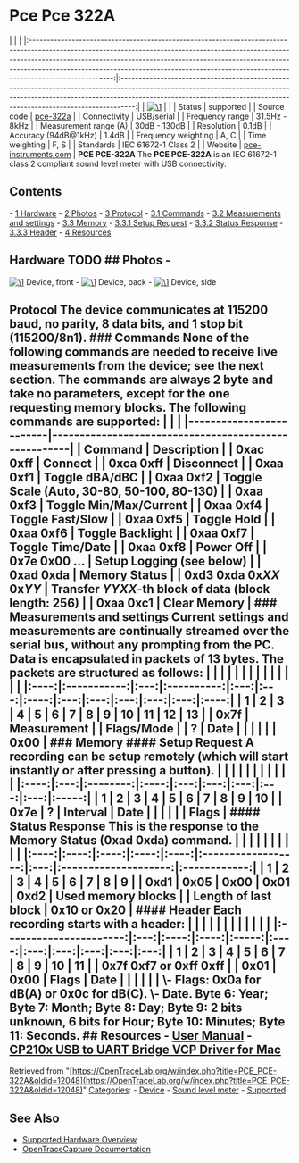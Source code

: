 # Pce Pce 322A

| | | |:-----------------------------------------------------------------------------------------------------------------------------------------------------------------------------------------------------------------------------------------------------------------------------------------------------------------------------------------------:|:----------------------------------------------------------------------------------------------------------------------------------------------------------------------------------------------------------------------------------------------:| | [![\1](../../assets/hardware/general/\2)](./File:PCE-322A.png.html) | | | Status | supported | | Source code | [pce-322a](http://github.com/OpenTraceLab/?p=OpenTraceCapture.git;a=tree;f=src/hardware/pce-322a) | | Connectivity | USB/serial | | Frequency range | 31.5Hz - 8kHz | | Measurement range (A) | 30dB - 130dB | | Resolution | 0.1dB | | Accuracy (94dB@1kHz) | 1.4dB | | Frequency weighting | A, C | | Time weighting | F, S | | Standards | IEC 61672-1 Class 2 | | Website | [pce-instruments.com](https://www.pce-instruments.com/english/measuring-instruments/test-meters/sound-level-meter-noise-level-meter-pce-instruments-sound-level-meter-pce-322-a-det_60903.htm) | **PCE PCE-322A** The **PCE PCE-322A** is an IEC 61672-1 class 2 compliant sound level meter with USB connectivity. 
## Contents 
\- [1 Hardware](PCE_PCE-322A.html#Hardware) \- [2 Photos](PCE_PCE-322A.html#Photos) \- [3 Protocol](PCE_PCE-322A.html#Protocol) \- [3.1 Commands](PCE_PCE-322A.html#Commands) \- [3.2 Measurements and settings](PCE_PCE-322A.html#Measurements_and_settings) \- [3.3 Memory](PCE_PCE-322A.html#Memory) \- [3.3.1 Setup Request](PCE_PCE-322A.html#Setup_Request) \- [3.3.2 Status Response](PCE_PCE-322A.html#Status_Response) \- [3.3.3 Header](PCE_PCE-322A.html#Header) \- [4 Resources](PCE_PCE-322A.html#Resources) 
## Hardware TODO ## Photos \- 
[![\1](../../assets/hardware/general/\2)](./File:PCE-322A.png.html)
Device, front
\- 
[![\1](../../assets/hardware/general/\2)](./File:PCE-322A_back.jpg.html)
Device, back
\- 
[![\1](../../assets/hardware/general/\2)](./File:PCE-322A_side.jpg.html)
Device, side
## Protocol The device communicates at 115200 baud, no parity, 8 data bits, and 1 stop bit (115200/8n1). ### Commands None of the following commands are needed to receive live measurements from the device; see the next section. The commands are always 2 byte and take no parameters, except for the one requesting memory blocks. The following commands are supported: | | | |-------------------------|------------------------------------------------------| | Command | Description | | 0xac 0xff | Connect | | 0xca 0xff | Disconnect | | 0xaa 0xf1 | Toggle dBA/dBC | | 0xaa 0xf2 | Toggle Scale (Auto, 30-80, 50-100, 80-130) | | 0xaa 0xf3 | Toggle Min/Max/Current | | 0xaa 0xf4 | Toggle Fast/Slow | | 0xaa 0xf5 | Toggle Hold | | 0xaa 0xf6 | Toggle Backlight | | 0xaa 0xf7 | Toggle Time/Date | | 0xaa 0xf8 | Power Off | | 0x7e 0x00 ... | Setup Logging (see below) | | 0xad 0xda | Memory Status | | 0xd3 0xda 0x*XX* 0x*YY* | Transfer *YYXX*-th block of data (block length: 256) | | 0xaa 0xc1 | Clear Memory | ### Measurements and settings Current settings and measurements are continually streamed over the serial bus, without any prompting from the PC. Data is encapsulated in packets of 13 bytes. The packets are structured as follows: | | | | | | | | | | | | | | |:----:|:-----------:|:---:|:----------:|:---:|:---:|:----:|:---:|:---:|:---:|:---:|:---:|:----:| | 1 | 2 | 3 | 4 | 5 | 6 | 7 | 8 | 9 | 10 | 11 | 12 | 13 | | 0x7f | Measurement | | Flags/Mode | | ? | Date | | | | | | 0x00 | ### Memory #### Setup Request A recording can be setup remotely (which will start instantly or after pressing a button). | | | | | | | | | | | |:----:|:---:|:--------:|:----:|:---:|:---:|:---:|:---:|:---:|:-----:| | 1 | 2 | 3 | 4 | 5 | 6 | 7 | 8 | 9 | 10 | | 0x7e | ? | Interval | Date | | | | | | Flags | #### Status Response This is the response to the Memory Status (0xad 0xda) command. | | | | | | | | | | |:----:|:----:|:----:|:----:|:----:|:------------------:|:---:|:--------------------:|:------------:| | 1 | 2 | 3 | 4 | 5 | 6 | 7 | 8 | 9 | | 0xd1 | 0x05 | 0x00 | 0x01 | 0xd2 | Used memory blocks | | Length of last block | 0x10 or 0x20 | #### Header Each recording starts with a header: | | | | | | | | | | | | |:----------------------:|:---:|:----:|:----:|:-----:|:----:|:---:|:---:|:---:|:---:|:---:| | 1 | 2 | 3 | 4 | 5 | 6 | 7 | 8 | 9 | 10 | 11 | | 0x7f 0xf7 or 0xff 0xff | | 0x01 | 0x00 | Flags | Date | | | | | | \\- Flags: 0x0a for dB(A) or 0x0c for dB(C). \\- Date. Byte 6: Year; Byte 7: Month; Byte 8: Day; Byte 9: 2 bits unknown, 6 bits for Hour; Byte 10: Minutes; Byte 11: Seconds. ## Resources \- [User Manual](https://www.pce-instruments.com/english/slot/2/download/60903/manual-sound-level-meter-pce-322-a.pdf) \- [CP210x USB to UART Bridge VCP Driver for Mac](https://www.silabs.com/products/mcu/Pages/USBtoUARTBridgeVCPDrivers.aspx#mac)
Retrieved from "[https://OpenTraceLab.org/w/index.php?title=PCE_PCE-322A&oldid=12048](https://OpenTraceLab.org/w/index.php?title=PCE_PCE-322A&oldid=12048)" 
[Categories](specialcategories-specialcategories.md): \- [Device](./Category:Device.html "Category:Device") \- [Sound level meter](./Category:Sound_level_meter.html "Category:Sound level meter") \- [Supported](./Category:Supported.html "Category:Supported")

## See Also
- [Supported Hardware Overview](../supported-hardware.md)
- [OpenTraceCapture Documentation](../../opentracecapture/overview.md)
